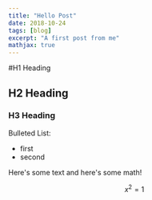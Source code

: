 ```yaml
---
title: "Hello Post"
date: 2018-10-24
tags: [blog]
excerpt: "A first post from me"
mathjax: true
---
```


#H1 Heading

## H2 Heading

### H3 Heading

Bulleted List:
* first
* second

Here's some text and here's some math!

$$x^2 =1$$
